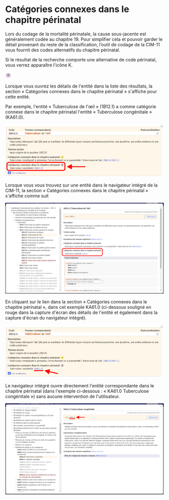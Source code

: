 ﻿# Catégories connexes dans le chapitre périnatal

Lors du codage de la mortalité périnatale, la cause sous-jacente est généralement codée au chapitre 19. Pour simplifier cela et pouvoir garder le détail provenant du reste de la classification, l’outil de codage de la CIM-11 vous fournit des codes alternatifs du chapitre périnatal.

Si le résultat de la recherche comporte une alternative de code périnatal, vous verrez apparaître l'icône K.

![icône catégories connexes dans le chapitre périnatal](img/icon-pl-v4.png "Catégories connexes dans le chapitre périnatal")

Lorsque vous ouvrez les détails de l'entité dans la liste des résultats, la section « Catégories connexes dans le chapitre périnatal » s'affiche pour cette entité.

Par exemple, l'entité « Tuberculose de l'œil » (1B12.1) a comme catégorie connexe dans le chapitre périnatal l'entité « Tuberculose congénitale » (KA61.0).

![capture d'écran du lien de l'outil de codage pour les catégories connexes dans le chapitre périnatal](img/browser-available-perinatal-v4.png "Lien de l'outil de codage pour les catégories connexes dans le chapitre périnatal")

Lorsque vous vous trouvez sur une entité dans le navigateur intégré de la CIM-11, la section « Catégories connexes dans le chapitre périnatal » s'affiche comme suit

![capture d'écran des catégories liées à l'outil de codage dans l'exemple de chapitre périnatal](img/browser-available-perinatal-integrated-v4.png "Catégories liées à l'outil de codage dans l'exemple de chapitre périnatal")

En cliquant sur le lien dans la section « Catégories connexes dans le chapitre périnatal », dans cet exemple KA61.0 (ci-dessous souligné en rouge dans la capture d'écran des détails de l'entité et également dans la capture d'écran du navigateur intégré).

![capture d'écran du lien de l'outil de codage pour les catégories connexes dans le lien du chapitre périnatal](img/browser-available-perinatal-link-v4.png "Lien de l'outil de codage pour les catégories connexes dans le lien du chapitre périnatal")

Le navigateur intégré ouvre directement l'entité correspondante dans le chapitre périnatal (dans l'exemple ci-dessous : « KA61.0 Tuberculose congénitale ») sans aucune intervention de l'utilisateur.

![capture d'écran de l'outil de codage des catégories connexes dans l'exemple de chapitre périnatal](img/perinatal-v4.png "Outil de codage des catégories connexes dans l'exemple de chapitre périnatal")